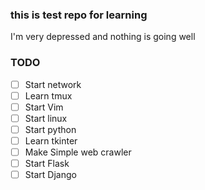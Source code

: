 ### this is test repo for learning 

I'm very depressed and nothing is going well


### TODO

- [ ] Start network
- [ ] Learn tmux
- [ ] Start Vim
- [ ] Start linux
- [ ] Start python
- [ ] Learn tkinter
- [ ] Make Simple web crawler
- [ ] Start Flask
- [ ] Start Django
